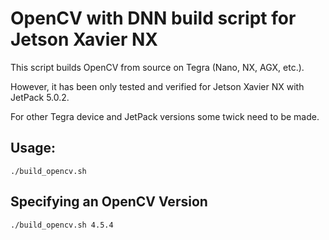 # OpenCV with DNN build script for Jetson Xavier NX

This script builds OpenCV from source on Tegra (Nano, NX, AGX, etc.).

However, it has been only tested and verified for Jetson Xavier NX with JetPack 5.0.2. 

For other Tegra device and JetPack versions some twick need to be made. 

## Usage:
```shell
./build_opencv.sh
```

## Specifying an OpenCV Version
```shell
./build_opencv.sh 4.5.4
```
